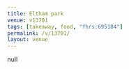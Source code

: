 ```yaml
---
title: Eltham park
venue: v13701
tags: [takeaway, food, "fhrs:695184"]
permalink: /v/13701/
layout: venue
---
```

null